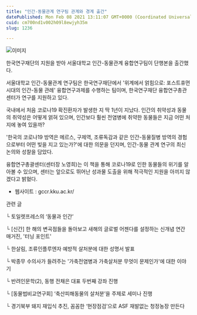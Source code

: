```yaml
---
title: "인간-동물관계 연구팀 관계와 경계 출간"
datePublished: Mon Feb 08 2021 13:11:07 GMT+0000 (Coordinated Universal Time)
cuid: cm700nd1v002h09l8ewjyh35m
slug: 1236

---
```



![이미지](https://cdn.hashnode.com/res/hashnode/image/upload/v1739250175202/e6878f42-a3c6-4269-a58c-9db3c91801ca.jpeg)

한국연구재단의 지원을 받아 서울대학교 인간-동물관계 융합연구팀이 단행본을 출간했다.

서울대학교 인간-동물관계 연구팀은 한국연구재단에서 '위계에서 얽힘으로: 포스트휴먼 시대의 인간-동물 관례' 융합연구과제를 수행하는 팀이며, 한국연구재단 융합연구총관센터가 연구를 지원하고 있다.

국내에서 처음 코로나19 확진환자가 발생한 지 딱 1년이 지났다. 인간의 취약성과 동물의 취약성은 어떻게 얽혀 있으며, 인간보다 훨씬 전염병에 취약한 동물들은 지금 어떤 처지에 놓여 있을까?

'한국의 코로나19 방역은 메르스, 구제역, 조류독감과 같은 인간-동물질병 방역의 경험으로부터 어떤 빚을 지고 있는가?'에 대한 의문을 던지며, 인간-동물 관계 연구의 최신 논의와 성찰을 담았다.

융합연구총괄센터(센터장 노영희)는 이 책을 통해 코로나19로 인한 동물들의 위기를 알아볼 수 있으며, 센터는 앞으로도 뛰어난 성과물 도출을 위해 적극적인 지원을 아끼지 않겠다고 밝혔다.

- 웹사이트 : gccr.kku.ac.kr/

관련 글

└ 토일렛프레스의 ‘동물과 인간’

└ [신간] 한 해의 변곡점들을 돌아보고 새해의 글로벌 어젠다를 설정하는 신개념 연간 매거진, '터닝 포인트'

└ 한살림, 조류인플루엔자 예방적 살처분에 대한 성명서 발표

└ 박종무 수의사가 들려주는 '가축전염병과 가축살처분 무엇이 문제인가'에 대한 이야기

└ 반려인문학(2), 동행 전채은 대표 두번째 강좌 진행

└ [동물법비교연구회] ‘축산피해동물의 살처분’을 주제로 세미나 진행

└ 경기북부 돼지 재입식 추진, 꼼꼼한 ‘현장점검’으로 ASF 재발없는 청정농장 만든다